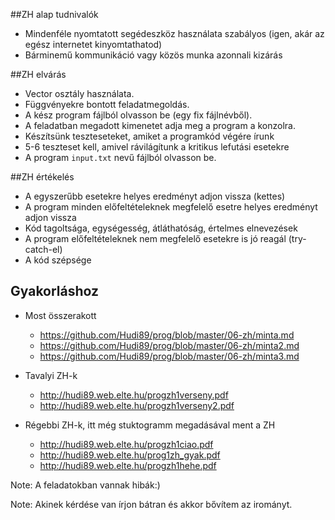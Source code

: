 ##ZH alap tudnivalók
* Mindenféle nyomtatott segédeszköz használata szabályos (igen, akár az egész internetet kinyomtathatod)
* Bárminemű kommunikáció vagy közös munka azonnali kizárás

##ZH elvárás
* Vector osztály használata.
* Függvényekre bontott feladatmegoldás.
* A kész program fájlból olvasson be (egy fix fájlnévből).
* A feladatban megadott kimenetet adja meg a program a konzolra.
* Készítsünk teszteseteket, amiket a programkód végére írunk
 * 5-6 teszteset kell, amivel rávilágítunk a kritikus lefutási esetekre
* A program ```input.txt``` nevű fájlból olvasson be.

##ZH értékelés
* A egyszerűbb esetekre helyes eredményt adjon vissza (kettes)
* A program minden előfeltételeknek megfelelő esetre helyes eredményt adjon vissza
* Kód tagoltsága, egységesség, átláthatóság, értelmes elnevezések
* A program előfeltételeknek nem megfelelő esetekre is jó reagál (try-catch-el)
* A kód szépsége


## Gyakorláshoz
* Most összerakott
  * https://github.com/Hudi89/prog/blob/master/06-zh/minta.md
  * https://github.com/Hudi89/prog/blob/master/06-zh/minta2.md
  * https://github.com/Hudi89/prog/blob/master/06-zh/minta3.md
* Tavalyi ZH-k 
  * http://hudi89.web.elte.hu/progzh1verseny.pdf
  * http://hudi89.web.elte.hu/progzh1verseny2.pdf

* Régebbi ZH-k, itt még stuktogramm megadásával ment a ZH
  * http://hudi89.web.elte.hu/progzh1ciao.pdf
  * http://hudi89.web.elte.hu/prog1zh_gyak.pdf
  * http://hudi89.web.elte.hu/progzh1hehe.pdf

Note: A feladatokban vannak hibák:)

Note: Akinek kérdése van írjon bátran és akkor bővítem az irományt.
